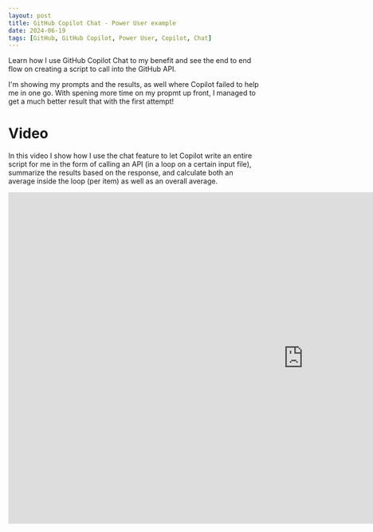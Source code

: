 ```yaml
---
layout: post
title: GitHub Copilot Chat - Power User example
date: 2024-06-19
tags: [GitHub, GitHub Copilot, Power User, Copilot, Chat]
---
```


Learn how I use GitHub Copilot Chat to my benefit and see the end to end flow on creating a script to call into the GitHub API.

I'm showing my prompts and the results, as well where Copilot failed to help me in one go. With spening more time on my propmt up front, I managed to get a much better result that with the first attempt!


# Video

In this video I show how I use the chat feature to let Copilot write an entire script for me in the form of calling an API (in a loop on a certain input file), summarize the results based on the response, and calculate both an average inside the loop (per item) as well as an overall average.

<iframe width="1183" height="665" src="https://www.youtube.com/embed/P3Q5wa0mI_0" title="GitHub Copilot Chat - Power user example" frameborder="0" allow="accelerometer; autoplay; clipboard-write; encrypted-media; gyroscope; picture-in-picture; web-share" referrerpolicy="strict-origin-when-cross-origin" allowfullscreen></iframe>
